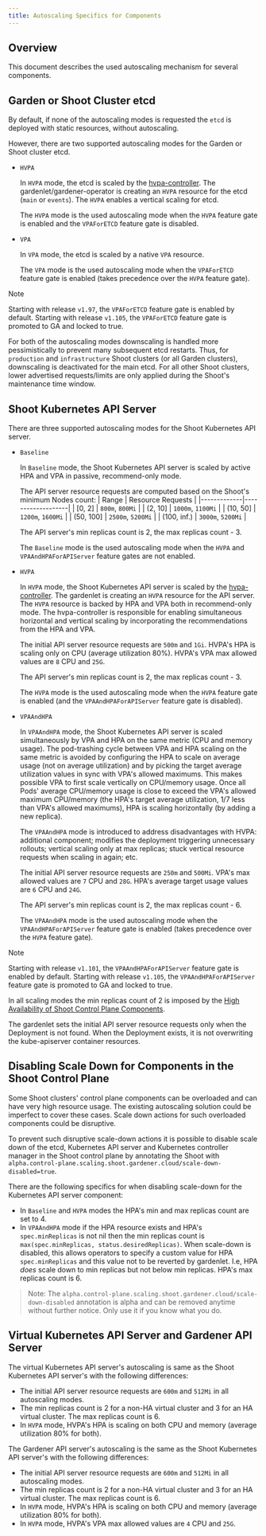 ```yaml
---
title: Autoscaling Specifics for Components
---
```


## Overview

This document describes the used autoscaling mechanism for several components.

## Garden or Shoot Cluster etcd

By default, if none of the autoscaling modes is requested the `etcd` is deployed with static resources, without autoscaling.

However, there are two supported autoscaling modes for the Garden or Shoot cluster etcd.

- `HVPA`

   In `HVPA` mode, the etcd is scaled by the [hvpa-controller](https://github.com/gardener/hvpa-controller). The gardenlet/gardener-operator is creating an `HVPA` resource for the etcd (`main` or `events`).
   The `HVPA` enables a vertical scaling for etcd.

   The `HVPA` mode is the used autoscaling mode when the `HVPA` feature gate is enabled and the `VPAForETCD` feature gate is disabled.

- `VPA`

   In `VPA` mode, the etcd is scaled by a native `VPA` resource.

   The `VPA` mode is the used autoscaling mode when the `VPAForETCD` feature gate is enabled (takes precedence over the `HVPA` feature gate).

> [!NOTE]
> Starting with release `v1.97`, the `VPAForETCD` feature gate is enabled by default.
> Starting with release `v1.105`, the `VPAForETCD` feature gate is promoted to GA and locked to true.

For both of the autoscaling modes downscaling is handled more pessimistically to prevent many subsequent etcd restarts. Thus, for `production` and `infrastructure` Shoot clusters (or all Garden clusters), downscaling is deactivated for the main etcd. For all other Shoot clusters, lower advertised requests/limits are only applied during the Shoot's maintenance time window.

## Shoot Kubernetes API Server

There are three supported autoscaling modes for the Shoot Kubernetes API server.

- `Baseline`

   In `Baseline` mode, the Shoot Kubernetes API server is scaled by active HPA and VPA in passive, recommend-only mode.

   The API server resource requests are computed based on the Shoot's minimum Nodes count:
   | Range       | Resource Requests |
   |-------------|-------------------|
   | [0, 2]      | `800m`, `800Mi`   |
   | (2, 10]     | `1000m`, `1100Mi` |
   | (10, 50]    | `1200m`, `1600Mi` |
   | (50, 100]   | `2500m`, `5200Mi` |
   | (100, inf.) | `3000m`, `5200Mi` |

   The API server's min replicas count is 2, the max replicas count - 3.

   The `Baseline` mode is the used autoscaling mode when the `HVPA` and `VPAAndHPAForAPIServer` feature gates are not enabled.

- `HVPA`

   In `HVPA` mode, the Shoot Kubernetes API server is scaled by the [hvpa-controller](https://github.com/gardener/hvpa-controller). The gardenlet is creating an `HVPA` resource for the API server. The `HVPA` resource is backed by HPA and VPA both in recommend-only mode. The hvpa-controller is responsible for enabling simultaneous horizontal and vertical scaling by incorporating the recommendations from the HPA and VPA.

   The initial API server resource requests are `500m` and `1Gi`.
   HVPA's HPA is scaling only on CPU (average utilization 80%). HVPA's VPA max allowed values are `8` CPU and `25G`.

   The API server's min replicas count is 2, the max replicas count - 3.

   The `HVPA` mode is the used autoscaling mode when the `HVPA` feature gate is enabled (and the `VPAAndHPAForAPIServer` feature gate is disabled).

- `VPAAndHPA`

   In `VPAAndHPA` mode, the Shoot Kubernetes API server is scaled simultaneously by VPA and HPA on the same metric (CPU and memory usage). The pod-trashing cycle between VPA and HPA scaling on the same metric is avoided by configuring the HPA to scale on average usage (not on average utilization) and by picking the target average utilization values in sync with VPA's allowed maximums. This makes possible VPA to first scale vertically on CPU/memory usage. Once all Pods' average CPU/memory usage is close to exceed the VPA's allowed maximum CPU/memory (the HPA's target average utilization, 1/7 less than VPA's allowed maximums), HPA is scaling horizontally (by adding a new replica).

   The `VPAAndHPA` mode is introduced to address disadvantages with HVPA: additional component; modifies the deployment triggering unnecessary rollouts; vertical scaling only at max replicas; stuck vertical resource requests when scaling in again; etc.

   The initial API server resource requests are `250m` and `500Mi`.
   VPA's max allowed values are `7` CPU and `28G`. HPA's average target usage values are `6` CPU and `24G`.

   The API server's min replicas count is 2, the max replicas count - 6.

   The `VPAAndHPA` mode is the used autoscaling mode when the `VPAAndHPAForAPIServer` feature gate is enabled (takes precedence over the `HVPA` feature gate).

> [!NOTE]
> Starting with release `v1.101`, the `VPAAndHPAForAPIServer` feature gate is enabled by default.
> Starting with release `v1.105`, the `VPAAndHPAForAPIServer` feature gate is promoted to GA and locked to true.

In all scaling modes the min replicas count of 2 is imposed by the [High Availability of Shoot Control Plane Components](../development/high-availability-of-components.md#control-plane-components).

The gardenlet sets the initial API server resource requests only when the Deployment is not found. When the Deployment exists, it is not overwriting the kube-apiserver container resources.

## Disabling Scale Down for Components in the Shoot Control Plane

Some Shoot clusters' control plane components can be overloaded and can have very high resource usage. The existing autoscaling solution could be imperfect to cover these cases. Scale down actions for such overloaded components could be disruptive.

To prevent such disruptive scale-down actions it is possible to disable scale down of the etcd, Kubernetes API server and Kubernetes controller manager in the Shoot control plane by annotating the Shoot with `alpha.control-plane.scaling.shoot.gardener.cloud/scale-down-disabled=true`.

There are the following specifics for when disabling scale-down for the Kubernetes API server component:
- In `Baseline` and `HVPA` modes the HPA's min and max replicas count are set to 4.
- In `VPAAndHPA` mode if the HPA resource exists and HPA's `spec.minReplicas` is not nil then the min replicas count is `max(spec.minReplicas, status.desiredReplicas)`. When scale-down is disabled, this allows operators to specify a custom value for HPA `spec.minReplicas` and this value not to be reverted by gardenlet. I.e, HPA _does_ scale down to min replicas but not below min replicas. HPA's max replicas count is 6.

> Note: The `alpha.control-plane.scaling.shoot.gardener.cloud/scale-down-disabled` annotation is alpha and can be removed anytime without further notice. Only use it if you know what you do.

##  Virtual Kubernetes API Server and Gardener API Server

The virtual Kubernetes API server's autoscaling is same as the Shoot Kubernetes API server's with the following differences:
- The initial API server resource requests are `600m` and `512Mi` in all autoscaling modes.
- The min replicas count is 2 for a non-HA virtual cluster and 3 for an HA virtual cluster. The max replicas count is 6.
- In `HVPA` mode, HVPA's HPA is scaling on both CPU and memory (average utilization 80% for both).

The Gardener API server's autoscaling is the same as the Shoot Kubernetes API server's with the following differences:
- The initial API server resource requests are `600m` and `512Mi` in all autoscaling modes.
- The min replicas count is 2 for a non-HA virtual cluster and 3 for an HA virtual cluster. The max replicas count is 6.
- In `HVPA` mode, HVPA's HPA is scaling on both CPU and memory (average utilization 80% for both).
- In `HVPA` mode, HVPA's VPA max allowed values are `4` CPU and `25G`.
